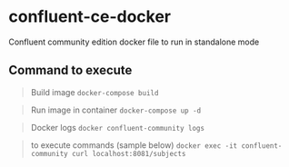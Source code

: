 # confluent-ce-docker
Confluent community edition docker file to run in standalone mode

## Command to execute
> Build image
`docker-compose build`

> Run image in container
`docker-compose up -d`

> Docker logs
`docker confluent-community logs`

> to execute commands (sample below)
`docker exec -it confluent-community curl localhost:8081/subjects`
